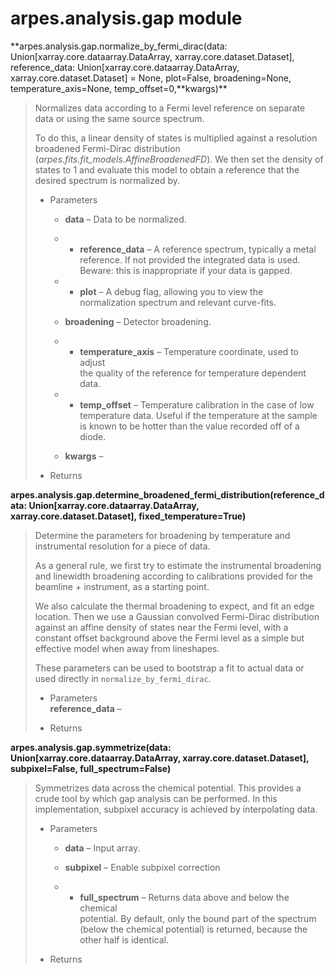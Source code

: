 # arpes.analysis.gap module

**arpes.analysis.gap.normalize\_by\_fermi\_dirac(data:
Union\[xarray.core.dataarray.DataArray, xarray.core.dataset.Dataset\],
reference\_data: Union\[xarray.core.dataarray.DataArray,
xarray.core.dataset.Dataset\] = None, plot=False, broadening=None,
temperature\_axis=None, temp\_offset=0,**kwargs)\*\*

> Normalizes data according to a Fermi level reference on separate data
> or using the same source spectrum.
> 
> To do this, a linear density of states is multiplied against a
> resolution broadened Fermi-Dirac distribution
> (*arpes.fits.fit\_models.AffineBroadenedFD*). We then set the density
> of states to 1 and evaluate this model to obtain a reference that the
> desired spectrum is normalized by.
> 
>   - Parameters
>     
>       - **data** – Data to be normalized.
>     
>       -   - **reference\_data** – A reference spectrum, typically a
>             metal  
>             reference. If not provided the integrated data is used.
>             Beware: this is inappropriate if your data is gapped.
>     
>       -   - **plot** – A debug flag, allowing you to view the  
>             normalization spectrum and relevant curve-fits.
>     
>       - **broadening** – Detector broadening.
>     
>       -   - **temperature\_axis** – Temperature coordinate, used to
>             adjust  
>             the quality of the reference for temperature dependent
>             data.
>     
>       -   - **temp\_offset** – Temperature calibration in the case of
>             low  
>             temperature data. Useful if the temperature at the sample
>             is known to be hotter than the value recorded off of a
>             diode.
>     
>       - **kwargs**
–
> 
>   - Returns

**arpes.analysis.gap.determine\_broadened\_fermi\_distribution(reference\_data:
Union\[xarray.core.dataarray.DataArray, xarray.core.dataset.Dataset\],
fixed\_temperature=True)**

> Determine the parameters for broadening by temperature and
> instrumental resolution for a piece of data.
> 
> As a general rule, we first try to estimate the instrumental
> broadening and linewidth broadening according to calibrations provided
> for the beamline + instrument, as a starting point.
> 
> We also calculate the thermal broadening to expect, and fit an edge
> location. Then we use a Gaussian convolved Fermi-Dirac distribution
> against an affine density of states near the Fermi level, with a
> constant offset background above the Fermi level as a simple but
> effective model when away from lineshapes.
> 
> These parameters can be used to bootstrap a fit to actual data or used
> directly in `normalize_by_fermi_dirac`.
> 
>   - Parameters  
>     **reference\_data** –
> 
>   - Returns

**arpes.analysis.gap.symmetrize(data:
Union\[xarray.core.dataarray.DataArray, xarray.core.dataset.Dataset\],
subpixel=False, full\_spectrum=False)**

> Symmetrizes data across the chemical potential. This provides a crude
> tool by which gap analysis can be performed. In this implementation,
> subpixel accuracy is achieved by interpolating data.
> 
>   - Parameters
>     
>       - **data** – Input array.
>     
>       - **subpixel** – Enable subpixel correction
>     
>       -   - **full\_spectrum** – Returns data above and below the
>             chemical  
>             potential. By default, only the bound part of the spectrum
>             (below the chemical potential) is returned, because the
>             other half is identical.
> 
>   - Returns
